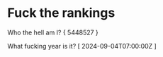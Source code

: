 # Fuck the rankings

Who the hell am I?
{ 5448527 }

What fucking year is it?
[ 2024-09-04T07:00:00Z ]
